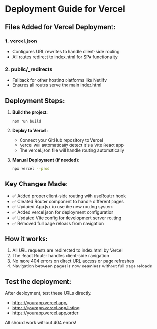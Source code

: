 # Deployment Guide for Vercel

## Files Added for Vercel Deployment:

### 1. vercel.json
- Configures URL rewrites to handle client-side routing
- All routes redirect to index.html for SPA functionality

### 2. public/_redirects  
- Fallback for other hosting platforms like Netlify
- Ensures all routes serve the main index.html

## Deployment Steps:

1. **Build the project:**
   ```bash
   npm run build
   ```

2. **Deploy to Vercel:**
   - Connect your GitHub repository to Vercel
   - Vercel will automatically detect it's a Vite React app
   - The vercel.json file will handle routing automatically

3. **Manual Deployment (if needed):**
   ```bash
   npx vercel --prod
   ```

## Key Changes Made:

- ✅ Added proper client-side routing with useRouter hook
- ✅ Created Router component to handle different pages  
- ✅ Updated App.jsx to use the new routing system
- ✅ Added vercel.json for deployment configuration
- ✅ Updated Vite config for development server routing
- ✅ Removed full page reloads from navigation

## How it works:

1. All URL requests are redirected to index.html by Vercel
2. The React Router handles client-side navigation
3. No more 404 errors on direct URL access or page refreshes
4. Navigation between pages is now seamless without full page reloads

## Test the deployment:

After deployment, test these URLs directly:
- https://yourapp.vercel.app/
- https://yourapp.vercel.app/listing  
- https://yourapp.vercel.app/order

All should work without 404 errors!